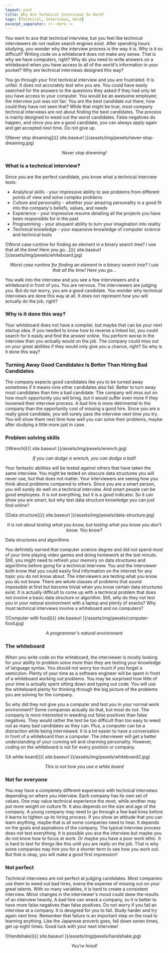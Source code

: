 ```yaml
---
layout: post
title: Why Are Technical Interviews So Hard?
tags: [Technical, Interviews, Hard]
excerpt_separator: <!--more-->
---
```


You want to ace that technical interview, but you feel like technical interviewers do not realize search engines exist. After spending hours studying, you wonder why the interview process is the way it is. Why is it so difficult? Writing code on a whiteboard does not make any sense. That is why we have computers, right? Why do you need to write answers on a whiteboard when you have access to all of the world's information in your pocket? Why are technical interviews designed this way?
<!--more-->

You go through your first technical interview and you are frustrated. It is unfair. It does not accurately test who you are. You could have easily searched for the answers to the questions they asked if they had only let you have access to your computer. You would be an awesome employee; the interview just was not fair. You are the best candidate out there, how could they have not seen that? While that might be true, most company technical interviews are not about finding the best candidates. The process is mainly designed to weed out the worst candidates. False negatives do happen, and since you are a good candidate, you can always apply again and get accepted next time. Do not give up.

![Never stop dreaming]({{ site.baseurl }}/assets/img/pexels/never-stop-dreaming.jpg)
<p align="center"><i>Never stop dreaming!</i></p>

### What is a technical interview?

Since you are the perfect candidate, you know what a technical interview tests:

* Analytical skills - your impressive ability to see problems from different points of view and solve complex problems
* Culture and personality - whether your amazing personality is a good fit into the company's beliefs, values, and needs
* Experience - your impressive resume detailing all the projects you have been responsible for in the past
* Programming - your eloquent ability to turn your imagination into reality
* Technical knowledge - your expansive knowledge of computer science and technical tools
	
![Worst case runtime for finding an element in a binary search tree? I use that all the time! Here you go...]({{ site.baseurl }}/assets/img/pexels/whiteboard.jpg)
<p align="center"><i>Worst case runtime for finding an element in a binary search tree? I use that all the time! Here you go...</i></p>

You walk into the interview and you see a few interviewers and a whiteboard in front of you. You are nervous. The interviewers are judging you. But do not worry, you are a good candidate. You wonder why technical interviews are done this way at all. It does not represent how you will actually do the job, right?

### Why is it done this way?

Your whiteboard does not have a compiler, but maybe that can be your next startup idea. If you needed to know how to reverse a linked list, you could search for it easily and find the answer online. You perform worse in the interview than you actually would on the job. The company could miss out on your great abilities if they would only give you a chance, right? So why is it done this way?

### Turning Away Good Candidates Is Better Than Hiring Bad Candidates

The company expects good candidates like you to be turned away sometimes if it means nine other candidates also fail. Better to turn away most candidates than hire a bad candidate. The company will miss out on how much opportunity you will bring, but it would suffer even more if they loosened their interview process. A bad hire is more detrimental to the company than the opportunity cost of missing a good hire. Since you are a really good candidate, you will surely pass the interview next time you try. You will show them next time how well you can solve their problems, maybe after studying a little more just in case.


### Problem solving skills

![Wrench]({{ site.baseurl }}/assets/img/pexels/wrench.jpg)
<p align="center"><i>If you can dodge a wrench, you can dodge a ball!</i></p>

Your fantastic abilities will be tested against others that have taken the same interview. You might be tested on obscure data structures you will never use, but that does not matter. Your interviewers are seeing how you think about problems compared to others. Since you are a smart person, you will surely do well on a technical interview. And smart people can be good employees. It is not everything, but it is a good indicator.  So it can show you are smart, but why test data structure knowledge you can just find online?

![Data structure]({{ site.baseurl }}/assets/img/pexels/data-structure.jpg)
<p align="center"><i>It is not about testing what you know, but testing what you know you don't know. You know?</i></p>

Data structures and algorithms

You definitely earned that computer science degree and did not spend most of your time playing video games and doing homework at the last minute. Still, you might need to refresh your memory on data structures and algorithms before going for a technical interview. You and the interviewer both know that you could easily find information on the internet for any topic you do not know about. The interviewers are testing what you know you do not know. There are whole classes of problems that sound impossible at first but become trivial when you know certain data structures exist. It is actually difficult to come up with a technical problem that does not involve a basic data structure or algorithm. Still, why do they not test you in your natural environment with a laptop and plenty of snacks? Why must technical interviews involve a whiteboard and no computers?

![Computer with food]({{ site.baseurl }}/assets/img/pexels/computer-food.jpg)
<p align="center"><i>A programmer's natural environment</i></p>

### The whiteboard

When you write code on the whiteboard, the interviewer is mostly looking for your ability to problem solve more than they are testing your knowledge of language syntax. You should not worry too much if you forget a semicolon. Plenty of your time as a software engineer will be spent in front of a whiteboard working out problems. You may be surprised how little of your time is actually spent sitting down and typing out code. You will use the whiteboard plenty for thinking through the big picture of the problems you are solving for the company. 

So why did they not give you a computer and test you in your normal work environment? Some companies actually do that, but most do not. The company is more interested in weeding out false positives than false negatives. They would rather the test be too difficult than too easy to weed out as many bad candidates as they can. Plus, a computer can be a distraction while being interviewed. It is a lot easier to have a conversation in front of a whiteboard than a computer. The interviewer will get a better understanding of your cunning wit and charming personality. However, coding on the whiteboard is not for every position or company.

![A white board]({{ site.baseurl }}/assets/img/pexels/whiteboard2.jpg)
<p align="center"><i>This is not how you use a white board</i></p>

### Not for everyone

You may have a completely different experience with technical interviews depending on where you interview. Each company has its own set of values. One may value technical experience the most, while another may put more weight on culture fit. It also depends on the size and age of the company. A young company may need to go through a few bad hires before it learns to tighten up its hiring process. If you show an attitude that you can learn anything, maybe that is all some companies need to hear. It depends on the goals and aspirations of the company. The typical interview process does not test everything. It is possible you ace the interview but maybe you do not know how to focus at work. Or maybe you have a poor work ethic. It is hard to test for things like this until you are really on the job. That is why some companies may hire you for a shorter term to see how you work out. But that is okay, you will make a good first impression!

### Not perfect

Technical interviews are not perfect at judging candidates. Most companies use them to weed out bad hires, evena the expense of missing out on your great talents. With so many variables, it is hard to create a consistent interview. Minor changes in the interviewer's mood could skew the results of an interview heavily.  A bad hire can wreck a company, so it is better to have more false negatives than false positives. Do not worry if you fail an interview at a company. It is designed for you to fail. Study harder and try again next time. Remember that failure is an important step on the road to learning anything. Like the Japanese proverb goes, fall down seven times, get up eight times. Good luck with your next interview!

![Handshake]({{ site.baseurl }}/assets/img/pexels/handshake.jpg)
<p align="center"><i>You're hired!</i></p>